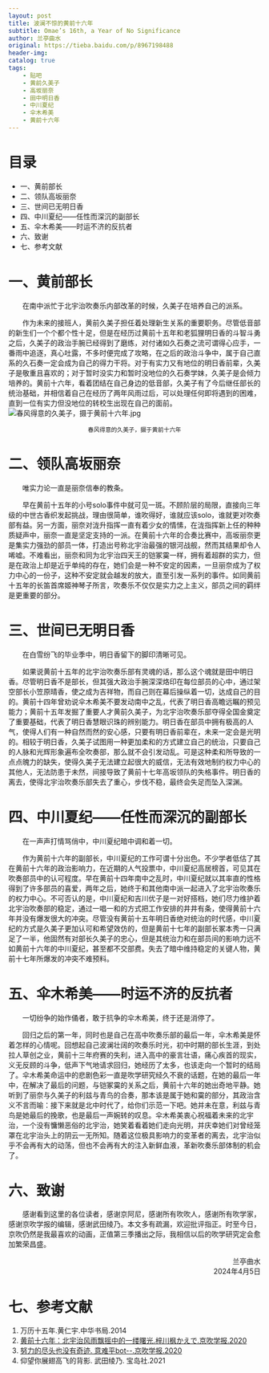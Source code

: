 ```yaml
---
layout: post
title: 波澜不惊的黄前十六年
subtitle: Omae’s 16th, a Year of No Significance
author: 兰亭曲水
original: https://tieba.baidu.com/p/8967198488
header-img:
catalog: true
tags:
    - 贴吧
    - 黄前久美子
    - 高坂丽奈
    - 田中明日香
    - 中川夏纪
    - 伞木希美
    - 黄前十六年
---
```


# 目录
+ 一、黄前部长
+ 二、领队高坂丽奈
+ 三、世间已无明日香
+ 四、中川夏纪——任性而深沉的副部长
+ 五、伞木希美——时运不济的反抗者
+ 六、致谢
+ 七、参考文献

# 一、黄前部长

&emsp;&emsp;在南中派忙于北宇治吹奏乐内部改革的时候，久美子在培养自己的派系。

&emsp;&emsp;作为未来的接班人，黄前久美子担任着处理新生关系的重要职务。尽管低音部的新生们一个个都个性十足，但是在经历过黄前十五年和老狐狸明日香的斗智斗勇之后，久美子的政治手腕已经得到了磨练，对付诸如久石奏之流可谓得心应手，一番雨中追逐，真心吐露，不多时便完成了攻略，在之后的政治斗争中，属于自己直系的久石奏一定会成为自己的得力干将。对于有实力又有地位的明日香前辈，久美子是敬重且喜欢的；对于暂时没实力和暂时没地位的久石奏学妹，久美子是会倾力培养的。黄前十六年，看着团结在自己身边的低音部，久美子有了今后继任部长的统治基础，并相信着自己在经历了两年风雨过后，可以处理任何即将遇到的困难，直到一位有实力但没地位的转校生出现在自己的面前。
&emsp;&emsp;
![春风得意的久美子，摄于黄前十六年.jpg](https://s2.loli.net/2024/04/06/PVX5jfdNiM7eKZ2.jpg)

<div style="text-align:center">
    <span><small>春风得意的久美子，摄于黄前十六年</small></span>
</div>

# 二、领队高坂丽奈

&emsp;&emsp;唯实力论一直是丽奈信奉的教条。

&emsp;&emsp;早在黄前十五年的小号solo事件中就可见一斑。不顾阶层的局限，直接向三年级的中世古香织发起挑战，理由很简单，谁吹得好，谁就应该solo，谁就更对吹奏部有益。另一方面，丽奈对泷升指挥一直有着少女的情愫，在泷指挥新上任的种种质疑声中，丽奈一直是坚定支持的一派。在黄前十六年的合奏比赛中，高坂丽奈更是集实力强劲的部员一体，打造出号称北宇治最强的银河战舰，然而其结果却令人唏嘘。不难看出，丽奈和同为北宇治四天王的铠冢霙一样，拥有着超群的实力，但是在政治上却是近乎单纯的存在，她们会是一种不安定的因素，一旦丽奈成为了权力中心的一份子，这种不安定就会越发的放大，直至引发一系列的事件。如同黄前十五年的长笛首席姬神琴子所言，吹奏乐不仅仅是实力之上主义，部员之间的羁绊是更重要的部分。

# 三、世间已无明日香

&emsp;&emsp;在白雪纷飞的毕业季中，明日香留下的脚印清晰可见。

&emsp;&emsp;如果说黄前十五年的北宇治吹奏乐部有灵魂的话，那么这个魂就是田中明日香。尽管明日香不是部长，但其强大政治手腕深深烙印在每位部员的心中，通过架空部长小笠原晴香，使之成为吉祥物，而自己则在幕后操纵着一切，达成自己的目的。黄前十四年曾劝说伞木希美不要发动南中之乱，代表了明日香高瞻远瞩的预见能力；黄前十五年发掘了重要人才黄前久美子，为北宇治吹奏乐部夺得全国金奠定了重要基础，代表了明日香慧眼识珠的辨别能力。明日香在部员中拥有极高的人气，使得人们有一种自然而然的安心感，只要有明日香前辈在，未来一定会是光明的。相较于明日香，久美子试图用一种更加柔和的方式建立自己的统治，只要自己的人脉和光辉形象遍布全吹奏部，那么就不会引发动乱。可是这种柔和所导致的一点点魄力的缺失，使得久美子无法建立起很大的威信，无法有效地制约权力中心的其他人，无法防患于未然，间接导致了黄前十七年高坂领队的失格事件。明日香的离去，使得北宇治吹奏乐部失去了重心，步伐不稳，最终会失足而坠入深渊。

# 四、中川夏纪——任性而深沉的副部长

&emsp;&emsp;在一声声打情骂俏中，中川夏纪暗中调和着一切。

&emsp;&emsp;作为黄前十六年的副部长，中川夏纪的工作可谓十分出色。不少学者低估了其在黄前十六年的政治影响力，在近期的人气投票中，中川夏纪高居榜首，可见其在吹奏部员中的认可程度。早在黄前十四年南中之乱时，中川夏纪就以其率直的性格得到了许多部员的喜爱，两年之后，她终于和其他南中派一起进入了北宇治吹奏乐的权力中心。不可否认的是，中川夏纪和吉川优子是一对好搭档，她们尽力维护着北宇治吹奏部的稳定，通过一唱一和的方式把工作安排的井井有条，使得黄前十六年并没有爆发很大的冲突。尽管没有黄前十五年明日香绝对统治的时代感，中川夏纪的方式是久美子更加认可和希望效仿的，但是黄前十七年的副部长冢本秀一只满足了一半，他固然有对部长久美子的忠心，但是其统治力和在部员间的影响力远不如黄前十六年的中川夏纪，甚至都不交部费。失去了暗中维持稳定的关键人物，黄前十七年所爆发的冲突不难预料。

# 五、伞木希美——时运不济的反抗者

&emsp;&emsp;一切纷争的始作俑者，敢于抗争的伞木希美，终于还是消停了。

&emsp;&emsp;回归之后的第一年，同时也是自己在高中吹奏乐部的最后一年，伞木希美是怀着怎样的心情呢。回想起自己波澜壮阔的吹奏乐时光，初中时期的部长生涯，到处拉人草创之业，黄前十三年府赛的失利，进入高中的豪言壮语，痛心疾首的现实，义无反顾的斗争，低声下气地请求回归，她经历了太多，也该走向一个暂时的结局了。伞木希美命运中的悲剧色彩一直是吹学研究经久不衰的话题，在她的最后一年中，在解决了最后的问题，与铠冢霙的关系之后，黄前十六年的她出奇地平静。她听到了丽奈与久美子的利兹与青鸟的合奏，那本该是属于她和霙的部分，其政治含义不言而喻：接下来就是北中时代了，给你们示范一下吧。她并未在意，利兹与青鸟是她最后的挽歌，也是最后一声婉转的叹息。伞木希美衷心祝福着未来的北宇治，一个没有慵懒恶俗的北宇治，她笑着看着她们走向光明，并庆幸她们对曾经笼罩在北宇治头上的阴云一无所知。随着这位极具影响力的变革者的离去，北宇治似乎不会再有大的动荡，但也不会再有大的注入新鲜血液，革新吹奏乐部体制的机会了。

# 六、致谢

&emsp;&emsp;感谢看到这里的各位读者，感谢京阿尼，感谢所有吹吹人，感谢所有吹学家，感谢京吹学报的编辑，感谢武田绫乃。本文多有疏漏，欢迎批评指正。时至今日，京吹仍然是我最喜欢的动画，正值第三季播出之际，我相信以后的吹学研究定会愈加繁荣昌盛。

<div style="text-align:right">
    <span>兰亭曲水</span>
</div>
<div style="text-align:right">
    <span>2024年4月5日</span>
</div>

# 七、参考文献

1. 万历十五年.黄仁宇.中华书局.2014
2. [黄前十六年：北宇治风雨飘摇中的一缕曙光.梓川枫かえで.京吹学报.2020](/2020/07/24/yilvshuguang/)
3. [努力的尽头也没有奇迹. 意难平bot--.京吹学报.2020](/2020/06/24/yinanping/)
4. 仰望你展翅高飞的背影. 武田绫乃. 宝岛社.2021
